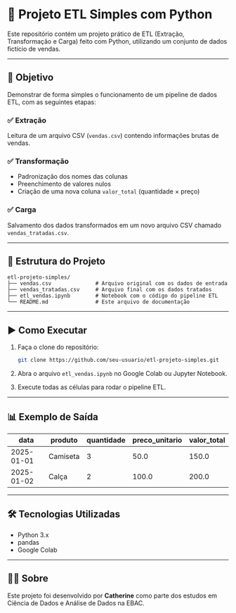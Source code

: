
# 🧪 Projeto ETL Simples com Python

Este repositório contém um projeto prático de ETL (Extração, Transformação e Carga) feito com Python, utilizando um conjunto de dados fictício de vendas.

---

## 📌 Objetivo

Demonstrar de forma simples o funcionamento de um pipeline de dados ETL, com as seguintes etapas:

### ✅ Extração
Leitura de um arquivo CSV (`vendas.csv`) contendo informações brutas de vendas.

### ✅ Transformação
- Padronização dos nomes das colunas
- Preenchimento de valores nulos
- Criação de uma nova coluna `valor_total` (quantidade × preço)

### ✅ Carga
Salvamento dos dados transformados em um novo arquivo CSV chamado `vendas_tratadas.csv`.

---

## 📁 Estrutura do Projeto

```
etl-projeto-simples/
├── vendas.csv              # Arquivo original com os dados de entrada
├── vendas_tratadas.csv     # Arquivo final com os dados tratados
├── etl_vendas.ipynb        # Notebook com o código do pipeline ETL
└── README.md               # Este arquivo de documentação
```

---

## ▶️ Como Executar

1. Faça o clone do repositório:
   ```bash
   git clone https://github.com/seu-usuario/etl-projeto-simples.git
   ```

2. Abra o arquivo `etl_vendas.ipynb` no Google Colab ou Jupyter Notebook.

3. Execute todas as células para rodar o pipeline ETL.

---

## 📊 Exemplo de Saída

| data       | produto  | quantidade | preco_unitario | valor_total |
|------------|----------|------------|----------------|-------------|
| 2025-01-01 | Camiseta | 3          | 50.0           | 150.0       |
| 2025-01-02 | Calça    | 2          | 100.0          | 200.0       |

---

## 🛠️ Tecnologias Utilizadas

- Python 3.x
- pandas
- Google Colab

---

## 🙋‍♀️ Sobre

Este projeto foi desenvolvido por **Catherine** como parte dos estudos em Ciência de Dados e Análise de Dados na EBAC.  


